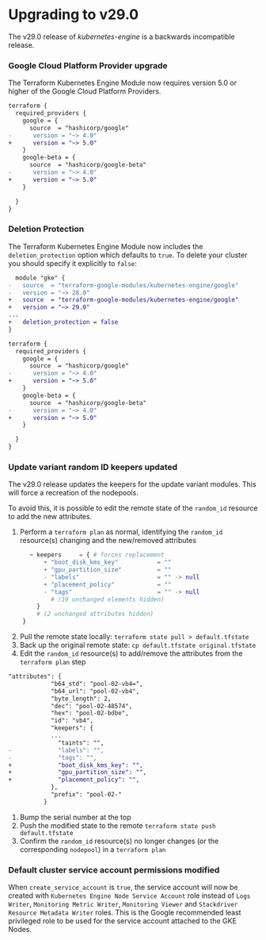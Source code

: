# Upgrading to v29.0
The v29.0 release of *kubernetes-engine* is a backwards incompatible
release.

### Google Cloud Platform Provider upgrade
The Terraform Kubernetes Engine Module now requires version 5.0 or higher of the Google Cloud Platform Providers.

```diff
terraform {
  required_providers {
    google = {
      source  = "hashicorp/google"
-      version = "~> 4.0"
+      version = "~> 5.0"
    }
    google-beta = {
      source  = "hashicorp/google-beta"
-      version = "~> 4.0"
+      version = "~> 5.0"
    }

  }
}
```

### Deletion Protection
The Terraform Kubernetes Engine Module now includes the `deletion_protection` option which defaults to `true`.  To delete your cluster you should specify it explicitly to `false`:

```diff
  module "gke" {
-   source  = "terraform-google-modules/kubernetes-engine/google"
-   version = "~> 28.0"
+   source  = "terraform-google-modules/kubernetes-engine/google"
+   version = "~> 29.0"
...
+   deletion_protection = false
}
```

```diff
terraform {
  required_providers {
    google = {
      source  = "hashicorp/google"
-      version = "~> 4.0"
+      version = "~> 5.0"
    }
    google-beta = {
      source  = "hashicorp/google-beta"
-      version = "~> 4.0"
+      version = "~> 5.0"
    }

  }
}
```

### Update variant random ID keepers updated

The v29.0 release updates the keepers for the update variant modules. This will force a recreation of the nodepools.

To avoid this, it is possible to edit the remote state of the `random_id` resource to add the new attributes.

1. Perform a `terraform plan` as normal, identifying the `random_id` resource(s) changing and the new/removed attributes
```tf
      ~ keepers     = { # forces replacement
          + "boot_disk_kms_key"           = ""
          + "gpu_partition_size"          = ""
          - "labels"                      = "" -> null
          + "placement_policy"            = ""
          - "tags"                        = "" -> null
            # (19 unchanged elements hidden)
        }
        # (2 unchanged attributes hidden)
    }
```
2. Pull the remote state locally: `terraform state pull > default.tfstate`
3. Back up the original remote state: `cp default.tfstate original.tfstate`
4. Edit the `random_id` resource(s) to add/remove the attributes from the `terraform plan` step
```diff
"attributes": {
            "b64_std": "pool-02-vb4=",
            "b64_url": "pool-02-vb4",
            "byte_length": 2,
            "dec": "pool-02-48574",
            "hex": "pool-02-bdbe",
            "id": "vb4",
            "keepers": {
            ...
              "taints": "",
-             "labels": "",
-             "tags": "",
+             "boot_disk_kms_key": "",
+             "gpu_partition_size": "",
+             "placement_policy": "",
            },
            "prefix": "pool-02-"
          }
```
1. Bump the serial number at the top
2. Push the modified state to the remote `terraform state push default.tfstate`
3. Confirm the `random_id` resource(s) no longer changes (or the corresponding `nodepool`) in a `terraform plan`

### Default cluster service account permissions modified

When `create_service_account` is `true`, the service account will now be created with `Kubernetes Engine Node Service Account` role instead of `Logs Writer`, `Monitoring Metric Writer`, `Monitoring Viewer` and `Stackdriver Resource Metadata Writer` roles.
This is the Google recommended least privileged role to be used for the service account attached to the GKE Nodes.
